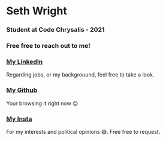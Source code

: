 # Seth Wright
### Student at Code Chrysalis - 2021

### Free free to reach out to me!

### [My LinkedIn](https://www.linkedin.com/in/wseth/)
Regarding jobs, or my backgrouund, feel free to take a look.

### [My Github](https://github.com/sethwright)
Your browsing it right now 😉

### [My Insta](https://instagram.com/seth.sesu)
For my interests and political opinions 😅. Free free to request.
